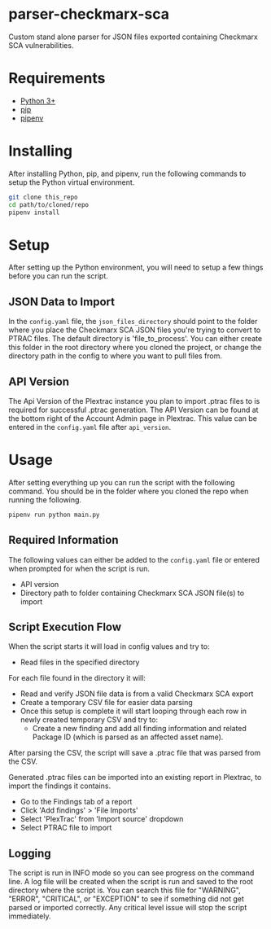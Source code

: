 # parser-checkmarx-sca
Custom stand alone parser for JSON files exported containing Checkmarx SCA vulnerabilities.

# Requirements
- [Python 3+](https://www.python.org/downloads/)
- [pip](https://pip.pypa.io/en/stable/installation/)
- [pipenv](https://pipenv.pypa.io/en/latest/install/)

# Installing
After installing Python, pip, and pipenv, run the following commands to setup the Python virtual environment.
```bash
git clone this_repo
cd path/to/cloned/repo
pipenv install
```

# Setup
After setting up the Python environment, you will need to setup a few things before you can run the script.

## JSON Data to Import
In the `config.yaml` file, the `json_files_directory` should point to the folder where you place the Checkmarx SCA JSON files you're trying to convert to PTRAC files. The default directory is 'file_to_process'. You can either create this folder in the root directory where you cloned the project, or change the directory path in the config to where you want to pull files from.

## API Version
The Api Version of the Plextrac instance you plan to import .ptrac files to is required for successful .ptrac generation. The API Version can be found at the bottom right of the Account Admin page in Plextrac. This value can be entered in the `config.yaml` file after `api_version`.

# Usage
After setting everything up you can run the script with the following command. You should be in the folder where you cloned the repo when running the following.
```bash
pipenv run python main.py
```

## Required Information
The following values can either be added to the `config.yaml` file or entered when prompted for when the script is run.
- API version
- Directory path to folder containing Checkmarx SCA JSON file(s) to import

## Script Execution Flow
When the script starts it will load in config values and try to:
- Read files in the specified directory

For each file found in the directory it will:
- Read and verify JSON file data is from a valid Checkmarx SCA export
- Create a temporary CSV file for easier data parsing
- Once this setup is complete it will start looping through each row in newly created temporary CSV and try to:
  - Create a new finding and add all finding information and related Package ID (which is parsed as an affected asset name).

After parsing the CSV, the script will save a .ptrac file that was parsed from the CSV.

Generated .ptrac files can be imported into an existing report in Plextrac, to import the findings it contains.
- Go to the Findings tab of a report
- Click 'Add findings' > 'File Imports'
- Select 'PlexTrac' from 'Import source' dropdown
- Select PTRAC file to import

## Logging
The script is run in INFO mode so you can see progress on the command line. A log file will be created when the script is run and saved to the root directory where the script is. You can search this file for "WARNING", "ERROR", "CRITICAL", or "EXCEPTION" to see if something did not get parsed or imported correctly. Any critical level issue will stop the script immediately.
